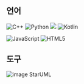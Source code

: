 <!--
**ye-s-rin/ye-s-rin** is a ✨ _special_ ✨ repository because its `README.md` (this file) appears on your GitHub profile.

Here are some ideas to get you started:

- 🔭 I’m currently working on ...
- 🌱 I’m currently learning ...
- 👯 I’m looking to collaborate on ...
- 🤔 I’m looking for help with ...
- 💬 Ask me about ...
- 📫 How to reach me: ...
- 😄 Pronouns: ...
- ⚡ Fun fact: ...
-->

## 언어

<img alt="C++" src ="https://img.shields.io/badge/C++-00599C.svg?&style=flat-square&logo=cplusplus&logoColor=white"/> <img alt="Python" src ="https://img.shields.io/badge/Python-3776AB.svg?&style=flat-square&logo=python&logoColor=white"/> <img src="https://img.shields.io/badge/Java-007396?style=flat-square&logo=OpenJDK&logoColor=white"/> <img alt="Kotlin" src ="https://img.shields.io/badge/Kotlin-7F52FF.svg?&style=flat-square&logo=kotlin&logoColor=white"/>

<img alt="JavaScript" src ="https://img.shields.io/badge/JavaScript-F7DF1E.svg?&style=flat-square&logo=HTML5&logoColor=white"/> <img alt="HTML5" src ="https://img.shields.io/badge/HTML5-E34F26.svg?&style=flat-square&logo=JavaScript&logoColor=white"/>

<!-- [![Anurag's GitHub stats](https://github-readme-stats.vercel.app/api?username=ye-s-rin)](https://github.com/ye-s-rin/github-readme-stats) -->


## 도구
![image](https://github.com/ye-s-rin/ye-s-rin/assets/46209669/21f7d87b-73ea-4eb0-9ae3-80b9f3b30e65)
StarUML

